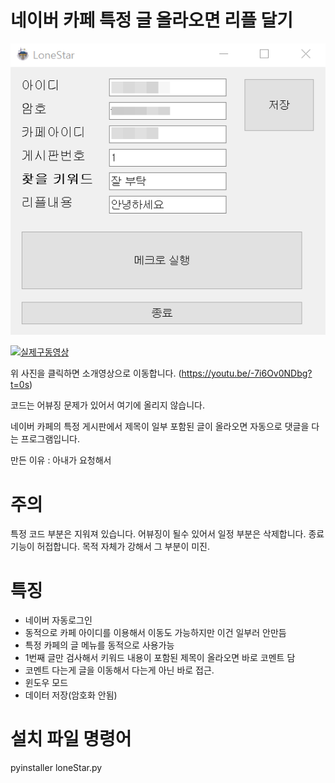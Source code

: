 # 네이버 카페 특정 글 올라오면 리플 달기

![sample](./image/sample.png)

[![실제구동영상](http://img.youtube.com/vi/-7i6Ov0NDbg/0.jpg)](https://youtu.be/-7i6Ov0NDbg?t=0s) 

위 사진을 클릭하면 소개영상으로 이동합니다. (https://youtu.be/-7i6Ov0NDbg?t=0s)

코드는 어뷰징 문제가 있어서 여기에 올리지 않습니다. 

네이버 카페의 특정 게시판에서 제목이 일부 포함된 글이 올라오면 자동으로 댓글을 다는 프로그램입니다.

만든 이유 : 아내가 요청해서


# 주의

특정 코드 부분은 지워져 있습니다. 어뷰징이 될수 있어서 일정 부분은 삭제합니다. 
종료기능이 허접합니다. 목적 자체가 강해서 그 부분이 미진. 

# 특징

 - 네이버 자동로그인
 - 동적으로 카페 아이디를 이용해서 이동도 가능하지만 이건 일부러 안만듬
 - 특정 카페의 글 메뉴를 동적으로 사용가능
 - 1번째 글만 검사해서 키워드 내용이 포함된 제목이 올라오면 바로 코멘트 담
 - 코멘트 다는게 글을 이동해서 다는게 아닌 바로 접근. 
 - 윈도우 모드
 - 데이터 저장(암호화 안됨)
  
  
# 설치 파일 명령어

pyinstaller loneStar.py
  

